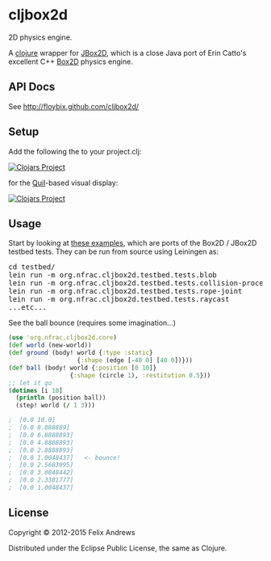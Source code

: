 # cljbox2d

2D physics engine.

A [clojure](http://clojure.org/) wrapper for
[JBox2D](http://www.jbox2d.org/), which is a close Java port of Erin
Catto's excellent C++ [Box2D](http://www.box2d.org/) physics engine.


## API Docs

See http://floybix.github.com/cljbox2d/


## Setup

Add the following the to your project.clj:

[![Clojars Project](http://clojars.org/org.nfrac/cljbox2d/latest-version.svg)](http://clojars.org/org.nfrac/cljbox2d)

for the [Quil](http://quil.info/)-based visual display:

[![Clojars Project](http://clojars.org/org.nfrac/cljbox2d.testbed/latest-version.svg)](http://clojars.org/org.nfrac/cljbox2d.testbed)


## Usage

Start by looking at [these
examples](https://github.com/floybix/cljbox2d/tree/master/testbed/src/org/nfrac/cljbox2d/testbed/tests),
which are ports of the Box2D / JBox2D testbed tests. They can be run
from source using Leiningen as:

<pre>
cd testbed/
lein run -m org.nfrac.cljbox2d.testbed.tests.blob
lein run -m org.nfrac.cljbox2d.testbed.tests.collision-processing
lein run -m org.nfrac.cljbox2d.testbed.tests.rope-joint
lein run -m org.nfrac.cljbox2d.testbed.tests.raycast
...etc...
</pre>

See the ball bounce (requires some imagination...)

```clojure
(use 'org.nfrac.cljbox2d.core)
(def world (new-world))
(def ground (body! world {:type :static}
                   {:shape (edge [-40 0] [40 0])}))
(def ball (body! world {:position [0 10]}
                 {:shape (circle 1), :restitution 0.5}))
;; let it go
(dotimes [i 10]
  (println (position ball))
  (step! world (/ 1 3)))

;  [0.0 10.0]
;  [0.0 8.888889]
;  [0.0 6.8888893]
;  [0.0 4.8888893]
;  [0.0 2.8888893]
;  [0.0 1.0048437]   <- bounce!
;  [0.0 2.5603995]
;  [0.0 3.0048442]
;  [0.0 2.3381777]
;  [0.0 1.0048437]
```


## License

Copyright © 2012-2015 Felix Andrews

Distributed under the Eclipse Public License, the same as Clojure.
